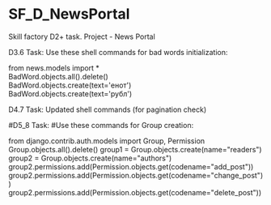 # SF_D_NewsPortal
Skill factory D2+ task. Project - News Portal

D3.6 Task:
Use these shell commands for bad words initialization:

from news.models import * <br>
BadWord.objects.all().delete() <br>
BadWord.objects.create(text='енот')<br>
BadWord.objects.create(text='рубл')<br>

D4.7 Task:
Updated shell commands (for pagination check)

#D5_8 Task: 
#Use these commands for Group creation:

from django.contrib.auth.models import Group, Permission
Group.objects.all().delete()
group1 = Group.objects.create(name="readers")
group2 = Group.objects.create(name="authors")
group2.permissions.add(Permission.objects.get(codename="add_post"))
group2.permissions.add(Permission.objects.get(codename="change_post"))
group2.permissions.add(Permission.objects.get(codename="delete_post"))
